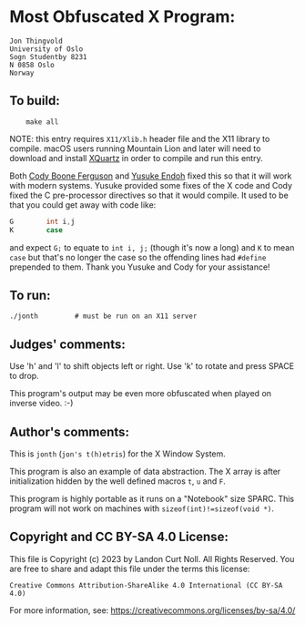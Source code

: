 # Most Obfuscated X Program:

	Jon Thingvold
	University of Oslo
	Sogn Studentby 8231
	N 0858 Oslo
	Norway

## To build:

        make all

NOTE: this entry requires `X11/Xlib.h` header file and the X11 library to
compile. macOS users running Mountain Lion and later will need to download and
install [XQuartz](https://www.xquartz.org) in order to compile and run this
entry.

Both [Cody Boone Ferguson](/winners.html#Cody_Boone_Ferguson) and [Yusuke
Endoh](/winners.html#Yusuke_Endoh) fixed this so that it
will work with modern systems. Yusuke provided some fixes of the X code and Cody
fixed the C pre-processor directives so that it would compile. It used to be
that you could get away with code like:

```c
G        int i,j
K        case
```

and expect `G;` to equate to `int i, j;` (though it's now a long) and `K` to mean
`case` but that's no longer the case so the offending lines had `#define`
prepended to them. Thank you Yusuke and Cody for your assistance!


## To run:

	./jonth			# must be run on an X11 server

## Judges' comments:

Use 'h' and 'l' to shift objects left or right.  Use 'k' to
rotate and press SPACE to drop.

This program's output may be even more obfuscated when played 
on inverse video.  :-)


## Author's comments:

This is `jonth` (`jon's t(h)etris`) for the X Window System.

This program is also an example of data abstraction.  The X array is 
after initialization hidden by the well defined macros `t`, `u` and `F`.

This program is highly portable as it runs on a "Notebook" size SPARC.
This program will not work on machines with `sizeof(int)!=sizeof(void *)`.

## Copyright and CC BY-SA 4.0 License:

This file is Copyright (c) 2023 by Landon Curt Noll.  All Rights Reserved.
You are free to share and adapt this file under the terms this license:

    Creative Commons Attribution-ShareAlike 4.0 International (CC BY-SA 4.0)

For more information, see: https://creativecommons.org/licenses/by-sa/4.0/

